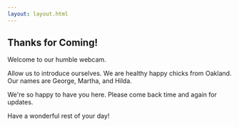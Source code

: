 ```yaml
---
layout: layout.html
---
```


## Thanks for Coming!

Welcome to our humble webcam.

Allow us to introduce ourselves. We are healthy happy chicks from Oakland. Our names are George, Martha, and Hilda.

We're so happy to have you here. Please come back time and again for updates.

Have a wonderful rest of your day!

